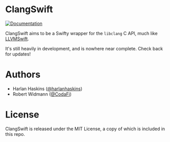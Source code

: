 # ClangSwift
[![Documentation](https://cdn.rawgit.com/llvm-swift/ClangSwift/master/docs/badge.svg)](https://trill-lang.github.io/ClangSwift)

ClangSwift aims to be a Swifty wrapper for the `libclang` C API, much like
[LLVMSwift](https://github.com/llvm-swift/LLVMSwift).

It's still heavily in development, and is nowhere near complete.
Check back for updates!

# Authors

- Harlan Haskins ([@harlanhaskins](https://github.com/harlanhaskins))
- Robert Widmann ([@CodaFi](https://github.com/CodaFi))

# License

ClangSwift is released under the MIT License, a copy of which is included
in this repo.
